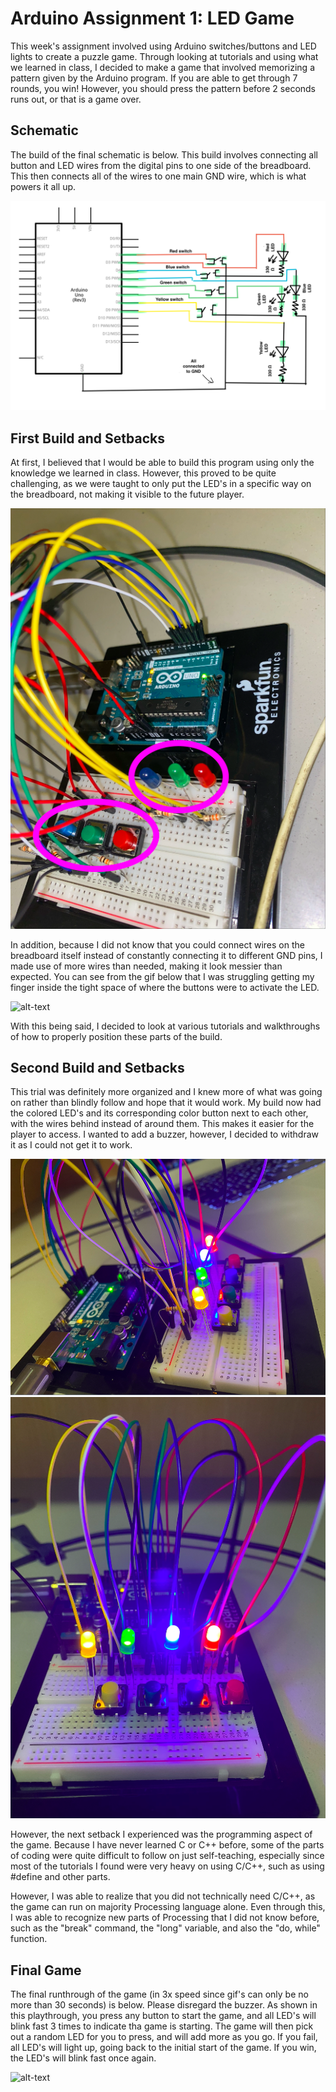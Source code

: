 # Arduino Assignment 1: LED Game
This week's assignment involved using Arduino switches/buttons and LED lights to create a puzzle game. Through looking at tutorials and using what we learned in class, I decided to make a game that involved memorizing a pattern given by the Arduino program. If you are able to get through 7 rounds, you win! However, you should press the pattern before 2 seconds runs out, or that is a game over.

## Schematic
The build of the final schematic is below. This build involves connecting all button and LED wires from the digital pins to one side of the breadboard. This then connects all of the wires to one main GND wire, which is what powers it all up.

![](images/schematic.png)

## First Build and Setbacks
At first, I believed that I would be able to build this program using only the knowledge we learned in class. However, this proved to be quite challenging, as we were taught to only put the LED's in a specific way on the breadboard, not making it visible to the future player.

![](images/messygame.png)

In addition, because I did not know that you could connect wires on the breadboard itself instead of constantly connecting it to different GND pins, I made use of more wires than needed, making it look messier than expected. You can see from the gif below that I was struggling getting my finger inside the tight space of where the buttons were to activate the LED.

![alt-text](images/firstbuild.gif)

With this being said, I decided to look at various tutorials and walkthroughs of how to properly position these parts of the build.

## Second Build and Setbacks
This trial was definitely more organized and I knew more of what was going on rather than blindly follow and hope that it would work. My build now had the colored LED's and its corresponding color button next to each other, with the wires behind instead of around them. This makes it easier for the player to access. I wanted to add a buzzer, however, I decided to withdraw it as I could not get it to work. 

![](images/cleangame.png)
![](images/cleangame2.png)

However, the next setback I experienced was the programming aspect of the game. Because I have never learned C or C++ before, some of the parts of coding were quite difficult to follow on just self-teaching, especially since most of the tutorials I found were very heavy on using C/C++, such as using #define and other parts.

However, I was able to realize that you did not technically need C/C++, as the game can run on majority Processing language alone. Even through this, I was able to recognize new parts of Processing that I did not know before, such as the "break" command, the "long" variable, and also the "do, while" function.

## Final Game
The final runthrough of the game (in 3x speed since gif's can only be no more than 30 seconds) is below. Please disregard the buzzer. As shown in this playthrough, you press any button to start the game, and all LED's will blink fast 3 times to indicate tha game is starting. The game will then pick out a random LED for you to press, and will add more as you go. If you fail, all LED's will light up, going back to the initial start of the game. If you win, the LED's will blink fast once again.

![alt-text](images/finalgame.gif)
